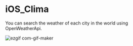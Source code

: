 # iOS_Clima

You can search the weather of each city in the world using OpenWeatherApi.

![ezgif com-gif-maker](https://user-images.githubusercontent.com/70695311/103479908-3296fb00-4e14-11eb-92bd-d11e48656a5a.gif)
